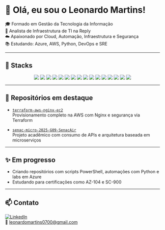 # 👋 Olá, eu sou o Leonardo Martins!

🎓 Formado em Gestão da Tecnologia da Informação  
💼 Analista de Infraestrutura de TI na Reply  
☁️ Apaixonado por Cloud, Automação, Infraestrutura e Segurança  
📚 Estudando: Azure, AWS, Python, DevOps e SRE  

---

## 🚀 Stacks

<p align="center">
  <img src="https://img.shields.io/badge/AWS-232F3E?style=for-the-badge&logo=amazonaws&logoColor=white"/>
  <img src="https://img.shields.io/badge/Azure-0078D4?style=for-the-badge&logo=microsoftazure&logoColor=white"/>
  <img src="https://img.shields.io/badge/Python-3776AB?style=for-the-badge&logo=python&logoColor=white"/>
  <img src="https://img.shields.io/badge/Linux-FCC624?style=for-the-badge&logo=linux&logoColor=black"/>
  <img src="https://img.shields.io/badge/Git-F05032?style=for-the-badge&logo=git&logoColor=white"/>
  <img src="https://img.shields.io/badge/GitHub-181717?style=for-the-badge&logo=github&logoColor=white"/>
  <img src="https://img.shields.io/badge/Docker-2496ED?style=for-the-badge&logo=docker&logoColor=white"/>
  <img src="https://img.shields.io/badge/Kubernetes-326CE5?style=for-the-badge&logo=kubernetes&logoColor=white"/>
  <img src="https://img.shields.io/badge/MySQL-4479A1?style=for-the-badge&logo=mysql&logoColor=white"/>
  <img src="https://img.shields.io/badge/HTML5-E34F26?style=for-the-badge&logo=html5&logoColor=white"/>
  <img src="https://img.shields.io/badge/CSS3-1572B6?style=for-the-badge&logo=css3&logoColor=white"/>
  <img src="https://img.shields.io/badge/JavaScript-F7DF1E?style=for-the-badge&logo=javascript&logoColor=black"/>
  <img src="https://img.shields.io/badge/Node.js-339933?style=for-the-badge&logo=nodedotjs&logoColor=white"/>
  <img src="https://img.shields.io/badge/VS_Code-007ACC?style=for-the-badge&logo=visualstudiocode&logoColor=white"/>
  <img src="https://img.shields.io/badge/Figma-F24E1E?style=for-the-badge&logo=figma&logoColor=white"/>
  <img src="https://img.shields.io/badge/Jenkins-D24939?style=for-the-badge&logo=jenkins&logoColor=white"/>
</p>

---

## 📁 Repositórios em destaque

- [`terraform-aws-nginx-ec2`](https://github.com/Leomartins12/terraform-aws-nginx-ec2)  
  Provisionamento completo na AWS com Nginx e segurança via Terraform

- [`senac-micro-2025-G09-SenacAir`](https://github.com/Leomartins12/senac-micro-2025-G09-SenacAir)  
  Projeto acadêmico com consumo de APIs e arquitetura baseada em microserviços

---

## ✨ Em progresso

- Criando repositórios com scripts PowerShell, automações com Python e labs em Azure  
- Estudando para certificações como AZ-104 e SC-900

---

## 📫 Contato

[![LinkedIn](https://img.shields.io/badge/-LinkedIn-0A66C2?style=for-the-badge&logo=linkedin&logoColor=white)](https://www.linkedin.com/in/leonardo-martins-9950261ab)  
📧 leonardomartins0700@gmail.com
